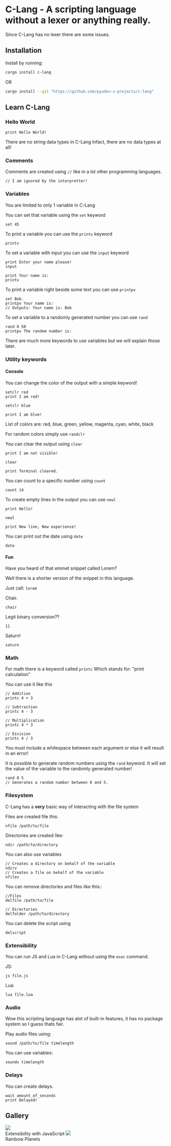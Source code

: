 # C-Lang - A scripting language without a lexer or anything really.

Since C-Lang has no lexer there are some issues.

## Installation

Install by running:
```sh
cargo install c-lang
```
OR
```sh
cargo install --git "https://github.com/pyudev-x-projects/c-lang"
```

## Learn C-Lang

### Hello World

```
print Hello World!
```

There are no string data types in C-Lang
Infact, there are no data types at all!

### Comments

Comments are created using `//` like in a lot other programming languages.
```
// I am ignored by the interpretter!
```

### Variables

You are limited to only 1 variable in C-Lang 

You can set that variable using the `set` keyword

```
set 45
```

To print a variable you can use the `printv` keyword

```
printv
```

To set a variable with input you can use the `input` keyword

```
print Enter your name please!
input

print Your name is:
printv
```

To print a variable right beside some text you can use `printpv`
```
set Bob.
printpv Your name is:
// Outputs: Your name is: Bob
```

To set a variable to a randomly generated number you can use `rand`
```
rand 0 50
printpv The random number is:
```

There are much more keywords to use variables but we will explain those later.

### Utility keywords

#### Console

You can change the color of the output with a simple keyword!

```
setclr red
print I am red!

setclr blue

print I am blue!
```

List of colors are: red, blue, green, yellow, magenta, cyan, white, black

For random colors simply use `randclr`

You can clear the output using `clear`
```
print I am not visible!

clear

print Terminal cleared.
```

You can count to a specific number using `count`
```
count 14
```

To create empty lines in the output you can use `newl`
```
print Hello!

newl

print New line, New experience!
```

You can print out the date using `date`
```
date
```

#### Fun

Have you heard of that emmet snippet called Lorem?

Well there is a shorter version of the snippet in this language.

Just call: `lorem`

Chair.

```
chair
```

Legit binary conversion??
```
11
```

Saturn!
```
saturn
```


### Math

For math there is a keyword called `printc`
Which stands for: "print calculation"

You can use it like this

```
// Addition
printc 4 + 3

// Subtraction
printc 4 - 3

// Multiplication
printc 4 * 3

// Division
printc 4 / 3

```

You must include a whitespace between each argument or else it will result in an error!

It is possible to generate random numbers using the `rand` keyword.
It will set the value of the variable to the randomly generated number!
```
rand 0 5
// Generates a random number between 0 and 5.
```

### Filesystem

C-Lang has a **very** basic way of interacting with the file system

Files are created file this:
```
nfile /path/to/file
```

Directories are created like:
```
ndir /path/to/directory
```

You can also use variables

```
// Creates a directory on behalf of the variable
ndirv
// Creates a file on behalf of the variable
nfilev
```

You can remove directories and files like this::
```
//Files
delfile /path/to/file

// Directories
delfolder /path/to/directory
```

You can delete the script using
```
delscript
```
### Extensibility

You can run JS and Lua in C-Lang without using the `exec` command.

JS:
```
js file.js
```

Lua:
```
lua file.lua
```

### Audio

Wow this scripting language has alot of built-in features, it has no package system so I guess thats fair.

Play audio files using:
```
sound /path/to/file timelength
```

You can use variables:
```
soundv timelength
```

### Delays

You can create delays.

```
wait amount_of_seconds
print Delayed!
```

## Gallery

<img src="./images/extension.png"><br>
Extensibility with JavaScript
<img src="./images/saturn.png"><br>
Rainbow Planets